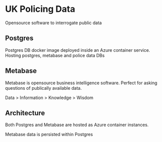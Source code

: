 # UK Policing Data

Opensource software to interrogate public data

## Postgres

Postgres DB docker image deployed inside an Azure container service.  Hosting postgres, metabase and police data DBs

## Metabase

Metabase is opensource business intelligence software.  Perfect for asking questions of publically available data.

Data > Information > Knowledge > Wisdom

## Architecture

Both Postgres and Metabase are hosted as Azure container instances.

Metabase data is persisted within Postgres
